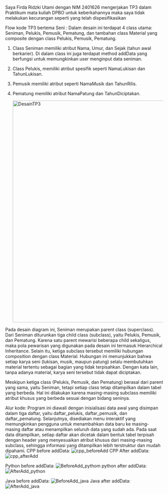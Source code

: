Saya Firda Ridzki Utami dengan NIM 2401626 mengerjakan TP3 dalam Praktikum mata kuliah DPBO untuk keberkahannya maka saya tidak melakukan kecurangan seperti yang telah dispesifikasikan

Flow kode TP3 bertema Seni :
Dalam desain ini terdapat 4 class utama: Seniman, Pelukis, Pemusik, Pematung, dan tambahan class Material yang composite dengan class Pelukis, Pemusik, Pematung.
1. Class Seniman memiliki atribut Nama, Umur, dan Sejak (tahun awal berkarier).
Di dalam class ini juga terdapat method addData yang berfungsi untuk memungkinkan user menginput data seniman.
2. Class Pelukis, memiliki atribut spesifik seperti NamaLukisan dan TahunLukisan.
3. Pemusik memiliki atribut seperti NamaMusik dan TahunRilis.
4. Pematung memiliki atribut NamaPatung dan TahunDiciptakan.

   <img width="781" height="705" alt="DesainTP3" src="https://github.com/user-attachments/assets/0331798d-353e-407f-93c2-42414de7cfc0" />

Pada desain diagram ini, Seniman merupakan parent class (superclass). Dari Seniman diturunkan tiga child class (subclass), yaitu Pelukis, Pemusik, dan Pematung. Karena satu parent mewarisi beberapa child sekaligus, maka pola pewarisan yang digunakan pada desain ini termasuk Hierarchical Inheritance. Selain itu, ketiga subclass tersebut memiliki hubungan composition dengan class Material. Hubungan ini menunjukkan bahwa setiap karya seni (lukisan, musik, maupun patung) selalu membutuhkan material tertentu sebagai bagian yang tidak terpisahkan. Dengan kata lain, tanpa adanya material, karya seni tersebut tidak dapat diciptakan.

Meskipun ketiga class (Pelukis, Pemusik, dan Pematung) berasal dari parent yang sama, yaitu Seniman, tetapi setiap class tetap ditampilkan dalam tabel yang berbeda. Hal ini dilakukan karena masing-masing subclass memiliki atribut khusus yang berbeda sesuai dengan bidang seninya. 

Alur kode: Program ini diawali dengan inisialisasi data awal yang disimpan dalam tiga daftar, yaitu daftar_pelukis, daftar_pemusik, dan daftar_pematung. Selanjutnya, disediakan menu interaktif yang memungkinkan pengguna untuk menambahkan data baru ke masing-masing daftar atau menampilkan seluruh data yang sudah ada. Pada saat data ditampilkan, setiap daftar akan dicetak dalam bentuk tabel terpisah dengan header yang menyesuaikan atribut khusus dari masing-masing subclass, sehingga informasi yang ditampilkan lebih terstruktur dan mudah dipahami.
CPP before addData:
![cpp_beforeAdd](https://github.com/user-attachments/assets/e291d49e-fdba-4343-baae-22ede48bcfab)
CPP After addData:
![cpp_afterAdd](https://github.com/user-attachments/assets/14e1419c-9740-401e-bfdc-12605681e60b)

Python before addData:
![BeforeAdd_pythom](https://github.com/user-attachments/assets/7ed6cf8b-efca-47c3-b297-0487e9edcdc2)
python after addData:
![AfterAdd_python](https://github.com/user-attachments/assets/055d1b7f-fc30-4189-bfea-d3f12ade47b4)

Java before addData:
![BeforeAdd_java](https://github.com/user-attachments/assets/5b7ee577-2dcc-452e-904f-ecce604f90a3)
Java after addData:
![AfterAdd_java](https://github.com/user-attachments/assets/53f6c326-a8d5-41c6-8d94-e76ce37f31f8)
